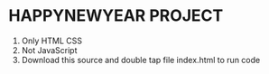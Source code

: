 # HAPPYNEWYEAR PROJECT
 <ol>
   <li>Only HTML CSS</li>
  <li>Not JavaScript</li>
  <li> Download this source and double tap file index.html to run code</li>
 </ol>
